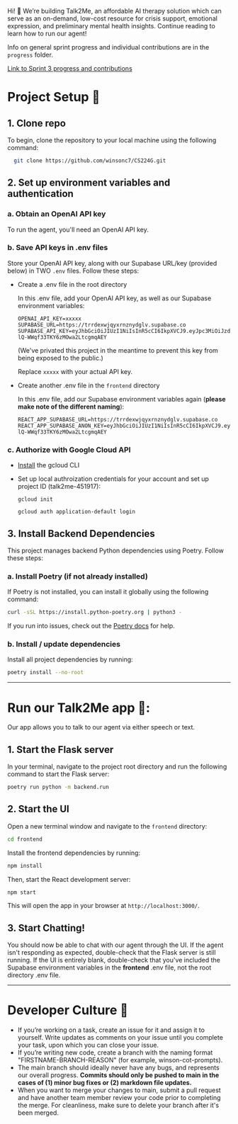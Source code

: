 Hi! 👋 We’re building Talk2Me, an affordable AI therapy solution which can serve as an on-demand, low-cost resource for crisis support, emotional expression, and preliminary mental health insights. Continue reading to learn how to run our agent!

Info on general sprint progress and individual contributions are in the `progress` folder.

[Link to Sprint 3 progress and contributions](https://github.com/winsonc7/CS224G/blob/main/progress/SPRINT_THREE.md)

# Project Setup 🤖

## 1. Clone repo

To begin, clone the repository to your local machine using the following command:
```bash
  git clone https://github.com/winsonc7/CS224G.git
```

## 2. Set up environment variables and authentication

### a. Obtain an OpenAI API key

To run the agent, you'll need an OpenAI API key.

### b.  Save API keys in .env files

  Store your OpenAI API key, along with our Supabase URL/key (provided below) in TWO `.env` files. Follow these steps:

- Create a .env file in the root directory

  In this .env file, add your OpenAI API key, as well as our Supabase environment variables:
  ```
  OPENAI_API_KEY=xxxxx
  SUPABASE_URL=https://trrdexwjqyxrnznydglv.supabase.co
  SUPABASE_API_KEY=eyJhbGciOiJIUzI1NiIsInR5cCI6IkpXVCJ9.eyJpc3MiOiJzdXBhYmFzZSIsInJlZiI6InRycmRleHdqcXl4cm56bnlkZ2x2Iiwicm9sZSI6ImFub24iLCJpYXQiOjE3NDAwMjgyMzMsImV4cCI6MjA1NTYwNDIzM30.oumkAp8lkQmCsT-lQ-WWqf33TKY6zMOwa2LtcgmqAEY
  ```
  (We've privated this project in the meantime to prevent this key from being exposed to the public.)
  
  Replace `xxxxx` with your actual API key.

- Create another .env file in the `frontend` directory

  In this .env file, add our Supabase environment variables again (**please make note of the different naming**):

  ```
  REACT_APP_SUPABASE_URL=https://trrdexwjqyxrnznydglv.supabase.co
  REACT_APP_SUPABASE_ANON_KEY=eyJhbGciOiJIUzI1NiIsInR5cCI6IkpXVCJ9.eyJpc3MiOiJzdXBhYmFzZSIsInJlZiI6InRycmRleHdqcXl4cm56bnlkZ2x2Iiwicm9sZSI6ImFub24iLCJpYXQiOjE3NDAwMjgyMzMsImV4cCI6MjA1NTYwNDIzM30.oumkAp8lkQmCsT-lQ-WWqf33TKY6zMOwa2LtcgmqAEY
  ```

### c. Authorize with Google Cloud API
- [Install](https://cloud.google.com/sdk/docs/install) the gcloud CLI

- Set up local authroization credentials for your account and set up project ID (talk2me-451917):
  ```
  gcloud init
  
  gcloud auth application-default login
  ```
  
## 3. Install Backend Dependencies

This project manages backend Python dependencies using Poetry. Follow these steps:

### a. Install Poetry (if not already installed)

If Poetry is not installed, you can install it globally using the following command:

  ```bash
  curl -sSL https://install.python-poetry.org | python3 -
  ```

If you run into issues, check out the [Poetry docs](https://python-poetry.org/docs/#installing-with-the-official-installer) for help.

### b. Install / update dependencies

Install all project dependencies by running:

  ```bash
  poetry install --no-root
  ```
---

# Run our Talk2Me app 💬:

Our app allows you to talk to our agent via either speech or text.

## 1. Start the Flask server

In your terminal, navigate to the project root directory and run the following command to start the Flask server:
```bash
poetry run python -m backend.run
```
## 2. Start the UI

Open a new terminal window and navigate to the `frontend` directory:
```bash
cd frontend
```
Install the frontend dependencies by running:
```bash
npm install
```
Then, start the React development server:
```bash
npm start
```
This will open the app in your browser at `http://localhost:3000/`.

## 3. Start Chatting!

You should now be able to chat with our agent through the UI. If the agent isn't responding as expected, double-check that the Flask server is still running. If the UI is entirely blank, double-check that you've included the Supabase environment variables in the **frontend** .env file, not the root directory .env file.

---

# Developer Culture 🔧
- If you’re working on a task, create an issue for it and assign it to yourself. Write updates as comments on your issue until you complete your task, upon which you can close your issue.
- If you’re writing new code, create a branch with the naming format "FIRSTNAME-BRANCH-REASON" (for example, winson-cot-prompts).
- The main branch should ideally never have any bugs, and represents our overall progress. **Commits should only be pushed to main in the cases of (1) minor bug fixes or (2) markdown file updates.**
- When you want to merge your changes to main, submit a pull request and have another team member review your code prior to completing the merge. For cleanliness, make sure to delete your branch after it's been merged.
